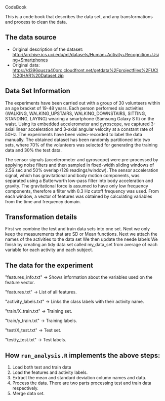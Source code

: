 CodeBook

This is a code book that describes the data set, and any transformations and process to clean the data.

## The data source
* Original description of the dataset: http://archive.ics.uci.edu/ml/datasets/Human+Activity+Recognition+Using+Smartphones
* Original data: https://d396qusza40orc.cloudfront.net/getdata%2Fprojectfiles%2FUCI%20HAR%20Dataset.zip

## Data Set Information

The experiments have been carried out with a group of 30 volunteers within an age bracket of 19-48 years. Each person performed six activities (WALKING, WALKING_UPSTAIRS, WALKING_DOWNSTAIRS, SITTING, STANDING, LAYING) wearing a smartphone (Samsung Galaxy S II) on the waist. Using its embedded accelerometer and gyroscope, we captured 3-axial linear acceleration and 3-axial angular velocity at a constant rate of 50Hz. The experiments have been video-recorded to label the data manually. The obtained dataset has been randomly partitioned into two sets, where 70% of the volunteers was selected for generating the training data and 30% the test data.

The sensor signals (accelerometer and gyroscope) were pre-processed by applying noise filters and then sampled in fixed-width sliding windows of 2.56 sec and 50% overlap (128 readings/window). The sensor acceleration signal, which has gravitational and body motion components, was separated using a Butterworth low-pass filter into body acceleration and gravity. The gravitational force is assumed to have only low frequency components, therefore a filter with 0.3 Hz cutoff frequency was used. From each window, a vector of features was obtained by calculating variables from the time and frequency domain.

## Transformation details

First we combine the test and train data sets into one set.
Next we only keep the measurements that are SD or Mean functions.
Next we attach the names of the activities to the data set
We then update the neede labels 
We finish by creating an tidy data set called my_data_set from average of each variable for each activity and each subject.


## The data for the experiment


"features_info.txt" -> Shows information about the variables used on the feature vector.

"features.txt" -> List of all features.

"activity_labels.txt" -> Links the class labels with their activity name.

"train/X_train.txt" -> Training set.

"train/y_train.txt" -> Training labels.

"test/X_test.txt" -> Test set.

"test/y_test.txt" -> Test labels.


## How ```run_analysis.R``` implements the above steps:

1. Load both test and train data
2. Load the features and activity labels.
3. Extract the mean and standard deviation column names and data.
4. Process the data. There are two parts processing test and train data respectively.
5. Merge data set.
